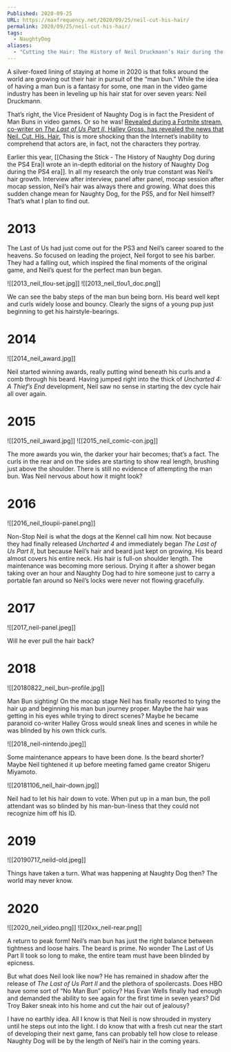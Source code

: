 ```yaml
---
Published: 2020-09-25
URL: https://maxfrequency.net/2020/09/25/neil-cut-his-hair/
permalink: 2020/09/25/neil-cut-his-hair/
tags:
  - NaughtyDog
aliases:
  - "Cutting the Hair: The History of Neil Druckmann’s Hair during the PS4 Era"
---
```

A silver-foxed lining of staying at home in 2020 is that folks around the world are growing out their hair in pursuit of the “man bun.” While the idea of having a man bun is a fantasy for some, one man in the video game industry has been in leveling up his hair stat for over seven years: Neil Druckmann.

That’s right, the Vice President of Naughty Dog is in fact the President of Man Buns in video games. Or so he was! [Revealed during a Fortnite stream, co-writer on *The Last of Us Part II*, Halley Gross, has revealed the news that Neil. Cut. His. Hair.](https://twitter.com/DekonYT/status/1308807911175589901) This is more shocking than the Internet’s inability to comprehend that actors are, in fact, not the characters they portray.

Earlier this year, [[Chasing the Stick - The History of Naughty Dog during the PS4 Era|I wrote an in-depth editorial on the history of Naughty Dog during the PS4 era]]. In all my research the only true constant was Neil’s hair growth. Interview after interview, panel after panel, mocap session after mocap session, Neil’s hair was always there and growing. What does this sudden change mean for Naughty Dog, for the PS5, and for Neil himself? That’s what I plan to find out.

# 2013

The Last of Us had just come out for the PS3 and Neil’s career soared to the heavens. So focused on leading the project, Neil forgot to see his barber. They had a falling out, which inspired the final moments of the original game, and Neil’s quest for the perfect man bun began.

![[2013_neil_tlou-set.jpg]]
![[2013_neil_tlou1_doc.png]]

We can see the baby steps of the man bun being born. His beard well kept and curls widely loose and bouncy. Clearly the signs of a young pup just beginning to get his hairstyle-bearings.

# 2014

![[2014_neil_award.jpg]]

Neil started winning awards, really putting wind beneath his curls and a comb through his beard. Having jumped right into the thick of *Uncharted 4: A Thief’s End* development, Neil saw no sense in starting the dev cycle hair all over again.

# 2015

![[2015_neil_award.jpg]]
![[2015_neil_comic-con.jpg]]

The more awards you win, the darker your hair becomes; that’s a fact. The curls in the rear and on the sides are starting to show real length, brushing just above the shoulder. There is still no evidence of attempting the man bun. Was Neil nervous about how it might look?

# 2016

![[2016_neil_tloupii-panel.png]]

Non-Stop Neil is what the dogs at the Kennel call him now. Not because they had finally released *Uncharted 4* and immediately began *The Last of Us Part II*, but because Neil’s hair and beard just kept on growing. His beard almost covers his entire neck. His hair is full-on shoulder length. The maintenance was becoming more serious. Drying it after a shower began taking over an hour and Naughty Dog had to hire someone just to carry a portable fan around so Neil’s locks were never not flowing gracefully.

# 2017

![[2017_neil-panel.jpeg]]

Will he ever pull the hair back? 

# 2018

![[20180822_neil_bun-profile.jpg]]

Man Bun sighting! On the mocap stage Neil has finally resorted to tying the hair up and beginning his man bun journey proper. Maybe the hair was getting in his eyes while trying to direct scenes? Maybe he became paranoid co-writer Halley Gross would sneak lines and scenes in while he was blinded by his own thick curls.

![[2018_neil-nintendo.jpeg]]

Some maintenance appears to have been done. Is the beard shorter? Maybe Neil tightened it up before meeting famed game creator Shigeru Miyamoto.

![[20181106_neil_hair-down.jpg]]

Neil had to let his hair down to vote. When put up in a man bun, the poll attendant was so blinded by his man-bun-liness that they could not recognize him off his ID.

# 2019

![[20190717_neild-old.jpeg]]

Things have taken a turn. What was happening at Naughty Dog then? The world may never know.

# 2020

![[2020_neil_video.png]]
![[20xx_neil-rear.png]]

A return to peak form! Neil’s man bun has just the right balance between tightness and loose hairs. The beard is prime. No wonder The Last of Us Part II took so long to make, the entire team must have been blinded by epicness.

But what does Neil look like now? He has remained in shadow after the release of *The Last of Us Part II* and the plethora of spoilercasts. Does HBO have some sort of “No Man Bun” policy? Has Evan Wells finally had enough and demanded the ability to see again for the first time in seven years? Did Troy Baker sneak into his home and cut the hair out of jealousy?

I have no earthly idea. All I know is that Neil is now shrouded in mystery until he steps out into the light. I do know that with a fresh cut near the start of developing their next game, fans can probably tell how close to release Naughty Dog will be by the length of Neil’s hair in the coming years.